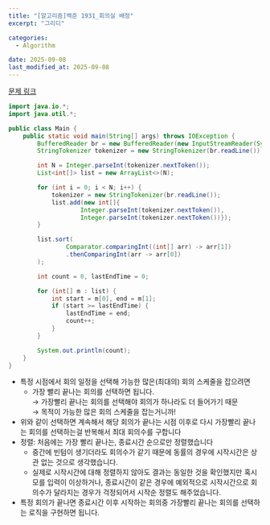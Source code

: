 ```yaml
---
title: "[알고리즘]백준 1931_회의실 배정"
excerpt: "그리디"

categories:
  - Algorithm

date: 2025-09-08
last_modified_at: 2025-09-08
---
```


[문제 링크](https://www.acmicpc.net/problem/1931)

```java
import java.io.*;
import java.util.*;

public class Main {
    public static void main(String[] args) throws IOException {
        BufferedReader br = new BufferedReader(new InputStreamReader(System.in));
        StringTokenizer tokenizer = new StringTokenizer(br.readLine());

        int N = Integer.parseInt(tokenizer.nextToken());
        List<int[]> list = new ArrayList<>(N);

        for (int i = 0; i < N; i++) {
            tokenizer = new StringTokenizer(br.readLine());
            list.add(new int[]{
                    Integer.parseInt(tokenizer.nextToken()),
                    Integer.parseInt(tokenizer.nextToken())});
        }

        list.sort(
                Comparator.comparingInt((int[] arr) -> arr[1])
                .thenComparingInt(arr -> arr[0])
        );

        int count = 0, lastEndTime = 0;

        for (int[] m : list) {
            int start = m[0], end = m[1];
            if (start >= lastEndTime) {
                lastEndTime = end;
                count++;
            }
        }

        System.out.println(count);
    }
}
```

- 특정 시점에서 회의 일정을 선택해 가능한 많은(최대의) 회의 스케줄을 잡으려면
  - 가장 빨리 끝나는 회의를 선택하면 됩니다.</br>
    → 가장빨리 끝나는 회의를 선택해야 회의가 하나라도 더 들어가기 때문</br>
    → 목적이 가능한 많은 회의 스케줄을 잡는거니까!
- 위와 같이 선택하면 계속해서 해당 회의가 끝나는 시점 이후로 다시 가장빨리 끝나는 회의를 선택하는걸 반복해서 최대 회의수를 구합니다
- 정렬: 처음에는 가장 빨리 끝나는, 종료시간 순으로만 정렬했습니다
  - 중간에 빈텀이 생기더라도 회의수가 같기 때문에 동률의 경우에 시작시간은 상관 없는 것으로 생각했습니다.
  - 실제로 시작시간에 대해 정렬하지 않아도 결과는 동일한 것을 확인했지만 혹시 모를 입력이 이상하거나, 종료시간이 같은 경우에 예외적으로 시작시간으로 회의수가 달라지는 경우가 걱정되어서 시작순 정렬도 해주었습니다.
- 특정 회의가 끝나면 종료시간 이후 시작하는 회의중 가장빨리 끝나는 회의를 선택하는 로직을 구현하면 됩니다.
